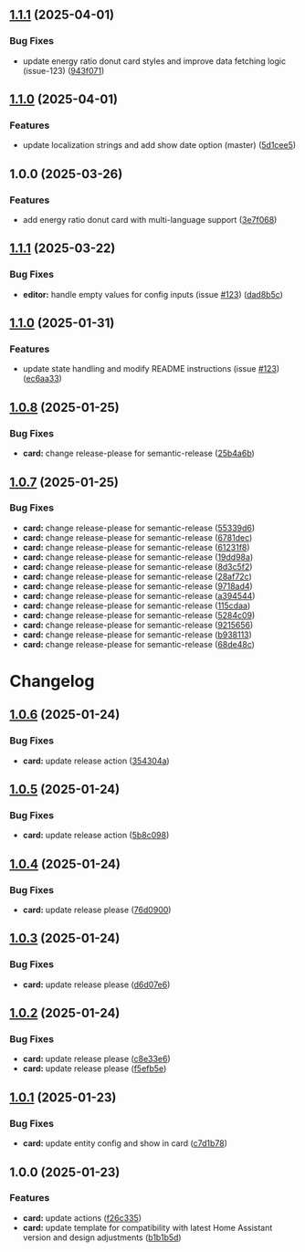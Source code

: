 ## [1.1.1](https://github.com/DidacChaves/energy-ratio-donut-card/compare/v1.1.0...v1.1.1) (2025-04-01)

### Bug Fixes

* update energy ratio donut card styles and improve data fetching logic (issue-123) ([943f071](https://github.com/DidacChaves/energy-ratio-donut-card/commit/943f07148d6e47de34c20b03755d81679f5097ab))

## [1.1.0](https://github.com/DidacChaves/energy-ratio-donut-card/compare/v1.0.0...v1.1.0) (2025-04-01)

### Features

* update localization strings and add show date option (master) ([5d1cee5](https://github.com/DidacChaves/energy-ratio-donut-card/commit/5d1cee5c91b24dda511d86c67d31c519cb803da5))

## 1.0.0 (2025-03-26)

### Features

* add energy ratio donut card with multi-language support ([3e7f068](https://github.com/DidacChaves/energy-ratio-donut-card/commit/3e7f068708fb3a235b156d4d392275d627ac6abf))

## [1.1.1](https://github.com/DidacChaves/energy-ratio-donut-card/compare/v1.1.0...v1.1.1) (2025-03-22)

### Bug Fixes

* **editor:** handle empty values for config inputs (issue [#123](https://github.com/DidacChaves/energy-ratio-donut-card/issues/123)) ([dad8b5c](https://github.com/DidacChaves/energy-ratio-donut-card/commit/dad8b5cdbf5b341889079dcfb049ce43668094f7))

## [1.1.0](https://github.com/DidacChaves/energy-ratio-donut-card/compare/v1.0.8...v1.1.0) (2025-01-31)

### Features

* update state handling and modify README instructions (issue [#123](https://github.com/DidacChaves/energy-ratio-donut-card/issues/123)) ([ec6aa33](https://github.com/DidacChaves/energy-ratio-donut-card/commit/ec6aa336a3bb5cc8fead455b492150914cbb08f0))

## [1.0.8](https://github.com/DidacChaves/energy-ratio-donut-card/compare/v1.0.7...v1.0.8) (2025-01-25)

### Bug Fixes

* **card:** change release-please for semantic-release ([25b4a6b](https://github.com/DidacChaves/energy-ratio-donut-card/commit/25b4a6b078812f902c9bf9c028f3c219f917f288))

## [1.0.7](https://github.com/DidacChaves/energy-ratio-donut-card/compare/v1.0.6...v1.0.7) (2025-01-25)

### Bug Fixes

* **card:** change release-please for semantic-release ([55339d6](https://github.com/DidacChaves/energy-ratio-donut-card/commit/55339d6b2cfd74aebdf72f48837ccba7bafebdd1))
* **card:** change release-please for semantic-release ([6781dec](https://github.com/DidacChaves/energy-ratio-donut-card/commit/6781dec7f47d40a14ec8ad8dc48eb2aa39b822dd))
* **card:** change release-please for semantic-release ([61231f8](https://github.com/DidacChaves/energy-ratio-donut-card/commit/61231f8898061c0b85c7b90f994f3022c1494bfe))
* **card:** change release-please for semantic-release ([19dd98a](https://github.com/DidacChaves/energy-ratio-donut-card/commit/19dd98aed7405f107903521e2143d1de1bc872e7))
* **card:** change release-please for semantic-release ([8d3c5f2](https://github.com/DidacChaves/energy-ratio-donut-card/commit/8d3c5f21dcb8ed86f451fbab2e901d4c5aa31bd5))
* **card:** change release-please for semantic-release ([28af72c](https://github.com/DidacChaves/energy-ratio-donut-card/commit/28af72c869f1ee881d90626ba07216e294ff8ecb))
* **card:** change release-please for semantic-release ([9718ad4](https://github.com/DidacChaves/energy-ratio-donut-card/commit/9718ad4d57c6ae92b36e8f5e5bbec71f5f57546c))
* **card:** change release-please for semantic-release ([a394544](https://github.com/DidacChaves/energy-ratio-donut-card/commit/a3945448bfedc1089c00f3935ff23ad60c7fa49c))
* **card:** change release-please for semantic-release ([115cdaa](https://github.com/DidacChaves/energy-ratio-donut-card/commit/115cdaa7ff6e2e11d158a1af3393ac07833eb2b7))
* **card:** change release-please for semantic-release ([5284c09](https://github.com/DidacChaves/energy-ratio-donut-card/commit/5284c09a2bc55127972e94f12787ca7ff4e8dccd))
* **card:** change release-please for semantic-release ([9215656](https://github.com/DidacChaves/energy-ratio-donut-card/commit/921565650fae9f6373f52357a0a04e3413ca8819))
* **card:** change release-please for semantic-release ([b938113](https://github.com/DidacChaves/energy-ratio-donut-card/commit/b938113e26b6a2a038728a357f7907a5f1e0da08))
* **card:** change release-please for semantic-release ([68de48c](https://github.com/DidacChaves/energy-ratio-donut-card/commit/68de48cdff05be1bebfe34921f5ae852bdedcc01))

# Changelog

## [1.0.6](https://github.com/DidacChaves/energy-ratio-donut-card/compare/v1.0.5...v1.0.6) (2025-01-24)


### Bug Fixes

* **card:** update release action ([354304a](https://github.com/DidacChaves/energy-ratio-donut-card/commit/354304aa46e7b477a654cebf78929092eba90459))

## [1.0.5](https://github.com/DidacChaves/energy-ratio-donut-card/compare/v1.0.4...v1.0.5) (2025-01-24)


### Bug Fixes

* **card:** update release action ([5b8c098](https://github.com/DidacChaves/energy-ratio-donut-card/commit/5b8c09870feacecd262e235724dcb479262092fe))

## [1.0.4](https://github.com/DidacChaves/energy-ratio-donut-card/compare/v1.0.3...v1.0.4) (2025-01-24)


### Bug Fixes

* **card:** update release please ([76d0900](https://github.com/DidacChaves/energy-ratio-donut-card/commit/76d0900e872bc32bd2b21c262a0e4c30cb780c5f))

## [1.0.3](https://github.com/DidacChaves/energy-ratio-donut-card/compare/v1.0.2...v1.0.3) (2025-01-24)


### Bug Fixes

* **card:** update release please ([d6d07e6](https://github.com/DidacChaves/energy-ratio-donut-card/commit/d6d07e60e6f97417eea77c477f144e821b829a1c))

## [1.0.2](https://github.com/DidacChaves/energy-ratio-donut-card/compare/v1.0.1...v1.0.2) (2025-01-24)


### Bug Fixes

* **card:** update release please ([c8e33e6](https://github.com/DidacChaves/energy-ratio-donut-card/commit/c8e33e69128ead9ea9dd517c5b8346056925093e))
* **card:** update release please ([f5efb5e](https://github.com/DidacChaves/energy-ratio-donut-card/commit/f5efb5e71f5b1fcb4c7b8352525612fb78ac9b4a))

## [1.0.1](https://github.com/DidacChaves/energy-ratio-donut-card/compare/v1.0.0...v1.0.1) (2025-01-23)


### Bug Fixes

* **card:** update entity config and show in card ([c7d1b78](https://github.com/DidacChaves/energy-ratio-donut-card/commit/c7d1b787371575d1ff902b68d8ee608cb6756cac))

## 1.0.0 (2025-01-23)


### Features

* **card:** update actions ([f26c335](https://github.com/DidacChaves/energy-ratio-donut-card/commit/f26c33567c4f1b9254aa3044df04e561417ce201))
* **card:** update template for compatibility with latest Home Assistant version and design adjustments ([b1b1b5d](https://github.com/DidacChaves/energy-ratio-donut-card/commit/b1b1b5d588d41d82d895f3ea915f95c80961e206))
